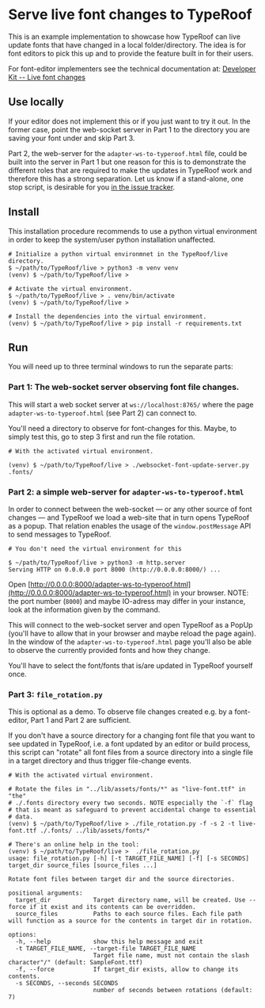 # Serve live font changes to TypeRoof

This is an example implementation to showcase how TypeRoof can live update
fonts that have changed in a local folder/directory. The idea is for font
editors to pick this up and to provide the feature built in for their users.

For font-editor implementers see the technical documentation at: [Developer Kit -- Live font changes](https://fontbureau.github.io/TypeRoof/docs/development/live)

## Use locally

If your editor does not implement this or if you just want to try
it out. In the former case, point the web-socket server in Part 1 to the
directory you are saving your font under and skip Part 3.

Part 2, the web-server for the  `adapter-ws-to-typeroof.html` file,
could be built into the server in Part 1 but one reason for this
is to demonstrate the different roles that are required to make the
updates in TypeRoof work and therefore this has a strong separation.
Let us know if a stand-alone, one stop script, is desirable for you
[in the issue tracker](https://github.com/FontBureau/TypeRoof/issues).


## Install

This installation procedure recommends to use a python virtual environment
in order to keep the system/user python installation unaffected.

```
# Initialize a python virtual environmnet in the TypeRoof/live directory.
$ ~/path/to/TypeRoof/live > python3 -m venv venv
(venv) $ ~/path/to/TypeRoof/live >

# Activate the virtual environment.
$ ~/path/to/TypeRoof/live > . venv/bin/activate
(venv) $ ~/path/to/TypeRoof/live >

# Install the dependencies into the virtual environment.
(venv) $ ~/path/to/TypeRoof/live > pip install -r requirements.txt
```

## Run

You will need up to three terminal windows to run the separate parts:

### Part 1: The web-socket server observing font file changes.

This will start a web socket server at `ws://localhost:8765/` where the
page `adapter-ws-to-typeroof.html` (see Part 2) can connect to.

You'll need a directory to observe for font-changes for this. Maybe, to
simply test this, go to step 3 first and run the file rotation.

```
# With the activated virtual environment.

(venv) $ ~/path/to/TypeRoof/live > ./websocket-font-update-server.py .fonts/
```


### Part 2: a simple web-server for `adapter-ws-to-typeroof.html`

In order to connect between the web-socket — or any other source of font changes —
and TypeRoof we load a web-site that in turn opens TypeRoof as a popup. That
relation enables the usage of the `window.postMessage` API to send messages
to TypeRoof.

```
# You don't need the virtual environment for this

$ ~/path/to/TypeRoof/live > python3 -m http.server
Serving HTTP on 0.0.0.0 port 8000 (http://0.0.0.0:8000/) ...
```

Open [http://0.0.0.0:8000/adapter-ws-to-typeroof.html](http://0.0.0.0:8000/adapter-ws-to-typeroof.html)
in your browser. NOTE: the port number (`8000`) and maybe IO-adress may
differ in your instance, look at the information given by the command.

This will connect to the web-socket server and open TypeRoof as a PopUp
(you'll have to allow that in your browser and maybe reload the page again).
In the window of the `adapter-ws-to-typeroof.html` page you'll also be
able to observe the currently provided fonts and how they change.

You'll have to select the font/fonts that is/are updated in TypeRoof
yourself once.

### Part 3: `file_rotation.py`

This is optional as a demo. To observe file changes created e.g. by a
font-editor, Part 1 and Part 2 are  sufficient.

If you don't have a source directory for a changing font file that you want
to see updated in TypeRoof, i.e. a font updated by an editor or build process,
this script can "rotate" all font files from a source directory into a single
file in a target directory and thus trigger file-change events.

```
# With the activated virtual environment.

# Rotate the files in "../lib/assets/fonts/*" as "live-font.ttf" in "the"
# ./.fonts directory every two seconds. NOTE especially the `-f` flag
# that is meant as safeguard to prevent accidental change to essential
# data.
(venv) $ ~/path/to/TypeRoof/live > ./file_rotation.py -f -s 2 -t live-font.ttf ./.fonts/ ../lib/assets/fonts/*

# There's an online help in the tool:
(venv) $ ~/path/to/TypeRoof/live >  ./file_rotation.py
usage: file_rotation.py [-h] [-t TARGET_FILE_NAME] [-f] [-s SECONDS] target_dir source_files [source_files ...]

Rotate font files between target dir and the source directories.

positional arguments:
  target_dir            Target directory name, will be created. Use --force if it exist and its contents can be overridden.
  source_files          Paths to each source files. Each file path will function as a source for the contents in target dir in rotation.

options:
  -h, --help            show this help message and exit
  -t TARGET_FILE_NAME, --target-file TARGET_FILE_NAME
                        Target file name, must not contain the slash character"/" (default: SampleFont.ttf)
  -f, --force           If target_dir exists, allow to change its contents.
  -s SECONDS, --seconds SECONDS
                        number of seconds between rotations (default: 7)
```





